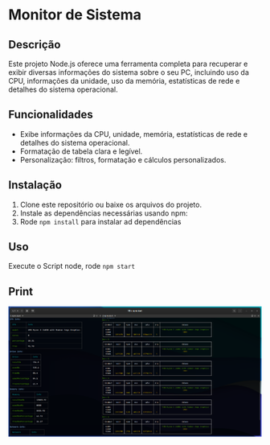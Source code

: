 # Monitor de Sistema 

## Descrição
Este projeto Node.js oferece uma ferramenta completa para recuperar e exibir diversas informações do sistema sobre o seu PC, incluindo uso da CPU, informações da unidade, uso da memória, estatísticas de rede e detalhes do sistema operacional.

## Funcionalidades
- Exibe informações da CPU, unidade, memória, estatísticas de rede e detalhes do sistema operacional.
- Formatação de tabela clara e legível.
- Personalização: filtros, formatação e cálculos personalizados.

## Instalação
1. Clone este repositório ou baixe os arquivos do projeto.
2. Instale as dependências necessárias usando npm:
3. Rode `npm install` para instalar ad dependências

## Uso 
Execute o Script node, rode `npm start`

## Print
![Projeto rodando no terminal](https://github.com/allanfernds/cpu-monitor/blob/267e94980e7c349e2da44381ff5923890c0f8c23/screenshots/image.png)
